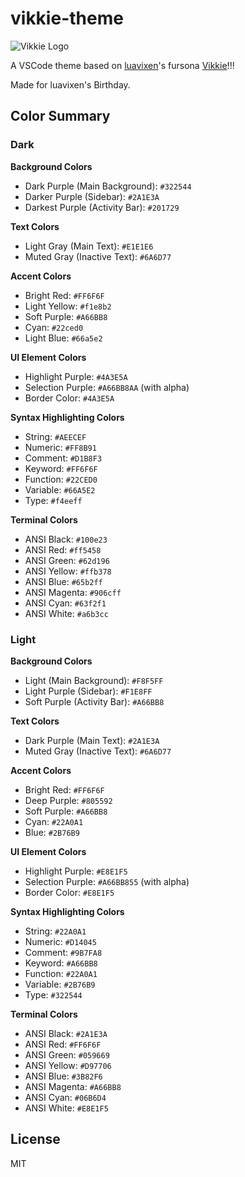 # vikkie-theme

![Vikkie Logo](https://foxgirl.dev/vikkie/vikkielogo-vikkie.85c5f1f7.png)

A VSCode theme based on [luavixen](https://foxgirl.dev/)'s fursona [Vikkie](https://foxgirl.dev/vikkie/)!!!

Made for luavixen's Birthday.

## Color Summary

### Dark

**Background Colors**

- Dark Purple (Main Background): `#322544`
- Darker Purple (Sidebar): `#2A1E3A`
- Darkest Purple (Activity Bar): `#201729`

**Text Colors**

- Light Gray (Main Text): `#E1E1E6`
- Muted Gray (Inactive Text): `#6A6D77`

**Accent Colors**

- Bright Red: `#FF6F6F`
- Light Yellow: `#f1e8b2`
- Soft Purple: `#A66BB8`
- Cyan: `#22ced0`
- Light Blue: `#66a5e2`

**UI Element Colors**

- Highlight Purple: `#4A3E5A`
- Selection Purple: `#A66BB8AA` (with alpha)
- Border Color: `#4A3E5A`

**Syntax Highlighting Colors**

- String: `#AEECEF`
- Numeric: `#FF8B91`
- Comment: `#D1B8F3`
- Keyword: `#FF6F6F`
- Function: `#22CED0`
- Variable: `#66A5E2`
- Type: `#f4eeff`

**Terminal Colors**

- ANSI Black: `#100e23`
- ANSI Red: `#ff5458`
- ANSI Green: `#62d196`
- ANSI Yellow: `#ffb378`
- ANSI Blue: `#65b2ff`
- ANSI Magenta: `#906cff`
- ANSI Cyan: `#63f2f1`
- ANSI White: `#a6b3cc`

### Light

**Background Colors**

- Light (Main Background): `#F8F5FF`
- Light Purple (Sidebar): `#F1E8FF`
- Soft Purple (Activity Bar): `#A66BB8`

**Text Colors**

- Dark Purple (Main Text): `#2A1E3A`
- Muted Gray (Inactive Text): `#6A6D77`

**Accent Colors**

- Bright Red: `#FF6F6F`
- Deep Purple: `#805592`
- Soft Purple: `#A66BB8`
- Cyan: `#22A0A1`
- Blue: `#2B76B9`

**UI Element Colors**

- Highlight Purple: `#E8E1F5`
- Selection Purple: `#A66BB855` (with alpha)
- Border Color: `#E8E1F5`

**Syntax Highlighting Colors**

- String: `#22A0A1`
- Numeric: `#D14045`
- Comment: `#9B7FA8`
- Keyword: `#A66BB8`
- Function: `#22A0A1`
- Variable: `#2B76B9`
- Type: `#322544`

**Terminal Colors**

- ANSI Black: `#2A1E3A`
- ANSI Red: `#FF6F6F`
- ANSI Green: `#059669`
- ANSI Yellow: `#D97706`
- ANSI Blue: `#3B82F6`
- ANSI Magenta: `#A66BB8`
- ANSI Cyan: `#06B6D4`
- ANSI White: `#E8E1F5`

## License

MIT
